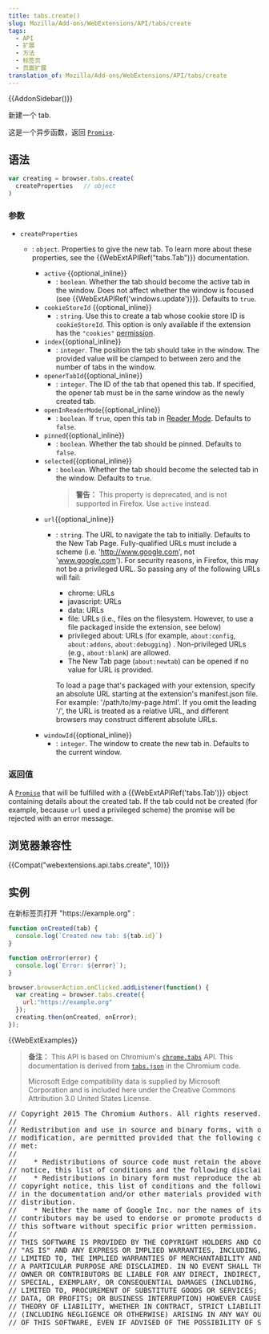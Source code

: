 ```yaml
---
title: tabs.create()
slug: Mozilla/Add-ons/WebExtensions/API/tabs/create
tags:
  - API
  - 扩展
  - 方法
  - 标签页
  - 页面扩展
translation_of: Mozilla/Add-ons/WebExtensions/API/tabs/create
---
```

{{AddonSidebar()}}

新建一个 tab.

这是一个异步函数，返回 [`Promise`](/en-US/docs/Web/JavaScript/Reference/Global_Objects/Promise).

## 语法

```js
var creating = browser.tabs.create(
  createProperties   // object
)
```

### 参数

- `createProperties`
  - : `object`. Properties to give the new tab. To learn more about these properties, see the {{WebExtAPIRef("tabs.Tab")}} documentation.
  
    - `active` {{optional_inline}}
      - : `boolean`. Whether the tab should become the active tab in the window. Does not affect whether the window is focused (see {{WebExtAPIRef('windows.update')}}). Defaults to `true`.
    - `cookieStoreId` {{optional_inline}}
      - : `string`. Use this to create a tab whose cookie store ID is `cookieStoreId`. This option is only available if the extension has the `"cookies"` [permission](/en-US/docs/Mozilla/Add-ons/WebExtensions/manifest.json/permissions).
    - `index`{{optional_inline}}
      - : `integer`. The position the tab should take in the window. The provided value will be clamped to between zero and the number of tabs in the window.
    - `openerTabId`{{optional_inline}}
      - : `integer`. The ID of the tab that opened this tab. If specified, the opener tab must be in the same window as the newly created tab.
    - `openInReaderMode`{{optional_inline}}
      - : `boolean`. If `true`, open this tab in [Reader Mode](/en-US/Add-ons/WebExtensions/API/tabs/toggleReaderMode). Defaults to `false`.
    - `pinned`{{optional_inline}}
      - : `boolean`. Whether the tab should be pinned. Defaults to `false`.
    - `selected`{{optional_inline}}
      - : `boolean`. Whether the tab should become the selected tab in the window. Defaults to `true`.
        > **警告：** This property is deprecated, and is not supported in Firefox. Use `active` instead.
    - `url`{{optional_inline}}
      - : `string`. The URL to navigate the tab to initially. Defaults to the New Tab Page. Fully-qualified URLs must include a scheme (i.e. 'http://www.google.com', not 'www.google.com'). For security reasons, in Firefox, this may not be a privileged URL. So passing any of the following URLs will fail:
        - chrome: URLs
        - javascript: URLs
        - data: URLs
        - file: URLs (i.e., files on the filesystem. However, to use a file packaged inside the extension, see below)
        - privileged about: URLs (for example, `about:config`, `about:addons`, `about:debugging`) . Non-privileged URLs (e.g., `about:blank`) are allowed.
        - The New Tab page (`about:newtab`) can be opened if no value for URL is provided.
        
        To load a page that's packaged with your extension, specify an absolute URL starting at the extension's manifest.json file. For example: '/path/to/my-page.html'. If you omit the leading '/', the URL is treated as a relative URL, and different browsers may construct different absolute URLs.
    - `windowId`{{optional_inline}}
      - : `integer`. The window to create the new tab in. Defaults to the current window.

### 返回值

A [`Promise`](/en-US/docs/Web/JavaScript/Reference/Global_Objects/Promise) that will be fulfilled with a {{WebExtAPIRef('tabs.Tab')}} object containing details about the created tab. If the tab could not be created (for example, because `url` used a privileged scheme) the promise will be rejected with an error message.

## 浏览器兼容性

{{Compat("webextensions.api.tabs.create", 10)}}

## 实例

在新标签页打开 "https\://example.org" :

```js
function onCreated(tab) {
  console.log(`Created new tab: ${tab.id}`)
}

function onError(error) {
  console.log(`Error: ${error}`);
}

browser.browserAction.onClicked.addListener(function() {
  var creating = browser.tabs.create({
    url:"https://example.org"
  });
  creating.then(onCreated, onError);
});
```

{{WebExtExamples}}

> **备注：** This API is based on Chromium's [`chrome.tabs`](https://developer.chrome.com/extensions/tabs#method-create) API. This documentation is derived from [`tabs.json`](https://chromium.googlesource.com/chromium/src/+/master/chrome/common/extensions/api/tabs.json) in the Chromium code.
>
> Microsoft Edge compatibility data is supplied by Microsoft Corporation and is included here under the Creative Commons Attribution 3.0 United States License.

<div class="hidden"><pre>// Copyright 2015 The Chromium Authors. All rights reserved.
//
// Redistribution and use in source and binary forms, with or without
// modification, are permitted provided that the following conditions are
// met:
//
//    * Redistributions of source code must retain the above copyright
// notice, this list of conditions and the following disclaimer.
//    * Redistributions in binary form must reproduce the above
// copyright notice, this list of conditions and the following disclaimer
// in the documentation and/or other materials provided with the
// distribution.
//    * Neither the name of Google Inc. nor the names of its
// contributors may be used to endorse or promote products derived from
// this software without specific prior written permission.
//
// THIS SOFTWARE IS PROVIDED BY THE COPYRIGHT HOLDERS AND CONTRIBUTORS
// "AS IS" AND ANY EXPRESS OR IMPLIED WARRANTIES, INCLUDING, BUT NOT
// LIMITED TO, THE IMPLIED WARRANTIES OF MERCHANTABILITY AND FITNESS FOR
// A PARTICULAR PURPOSE ARE DISCLAIMED. IN NO EVENT SHALL THE COPYRIGHT
// OWNER OR CONTRIBUTORS BE LIABLE FOR ANY DIRECT, INDIRECT, INCIDENTAL,
// SPECIAL, EXEMPLARY, OR CONSEQUENTIAL DAMAGES (INCLUDING, BUT NOT
// LIMITED TO, PROCUREMENT OF SUBSTITUTE GOODS OR SERVICES; LOSS OF USE,
// DATA, OR PROFITS; OR BUSINESS INTERRUPTION) HOWEVER CAUSED AND ON ANY
// THEORY OF LIABILITY, WHETHER IN CONTRACT, STRICT LIABILITY, OR TORT
// (INCLUDING NEGLIGENCE OR OTHERWISE) ARISING IN ANY WAY OUT OF THE USE
// OF THIS SOFTWARE, EVEN IF ADVISED OF THE POSSIBILITY OF SUCH DAMAGE.
</pre></div>
